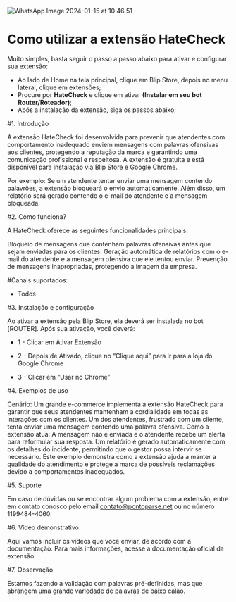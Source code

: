 ![WhatsApp Image 2024-01-15 at 10 46 51](https://github.com/Wilkor/doc-plugin-fura-fila/assets/34819624/acaf6e2b-c51c-435d-ae54-becbc8fe0b47)



# Como utilizar a extensão HateCheck

Muito simples, basta seguir o passo a passo abaixo para ativar e configurar sua extensão:

 - Ao lado de Home na tela principal, clique em Blip Store, depois no menu lateral, clique em extensões;
 - Procure por **HateCheck** e clique em ativar **(Instalar em seu bot Router/Roteador)**;
 - Após a instalação da extensão, siga os passos abaixo;

#1. Introdução 

A extensão HateCheck foi desenvolvida para prevenir que atendentes com comportamento inadequado enviem mensagens com palavras ofensivas aos clientes, protegendo a reputação da marca e garantindo uma comunicação profissional e respeitosa. A extensão é gratuita e está disponível para instalação via Blip Store e Google Chrome.

Por exemplo: Se um atendente tentar enviar uma mensagem contendo palavrões, a extensão bloqueará o envio automaticamente. Além disso, um relatório será gerado contendo o e-mail do atendente e a mensagem bloqueada.


#2. Como funciona?
 
 
A HateCheck oferece as seguintes funcionalidades principais:
       
Bloqueio de mensagens que contenham palavras ofensivas antes que sejam enviadas para os clientes.
Geração automática de relatórios com o e-mail do atendente e a mensagem ofensiva que ele tentou enviar.
Prevenção de mensagens inapropriadas, protegendo a imagem da empresa.

#Canais suportados:
- Todos

#3. Instalação e configuração

Ao ativar a extensão pela Blip Store, ela deverá ser instalada no bot [ROUTER]. Após sua ativação, você deverá:

- 1 - Clicar em Ativar Extensão

- 2 - Depois de Ativado, clique no “Clique aqui” para ir para a loja do Google Chrome


- 3 - Clicar em “Usar no Chrome”

#4. Exemplos de uso 

Cenário: Um grande e-commerce implementa a extensão HateCheck para garantir que seus atendentes mantenham a cordialidade em todas as interações com os clientes. Um dos atendentes, frustrado com um cliente, tenta enviar uma mensagem contendo uma palavra ofensiva.
Como a extensão atua: A mensagem não é enviada e o atendente recebe um alerta para reformular sua resposta. Um relatório é gerado automaticamente com os detalhes do incidente, permitindo que o gestor possa intervir se necessário.
Este exemplo demonstra como a extensão ajuda a manter a qualidade do atendimento e protege a marca de possíveis reclamações devido a comportamentos inadequados.

#5. Suporte 

Em caso de dúvidas ou se encontrar algum problema com a extensão, entre em contato conosco pelo email contato@pontoparse.net ou no número 1199484-4060. 

#6. Vídeo demonstrativo

Aqui vamos incluir os vídeos que você enviar, de acordo com a documentação. Para mais informações, acesse a documentação oficial da extensão

#7. Observação

Estamos fazendo a validação com palavras pré-definidas, mas que abrangem uma grande variedade de palavras de baixo calão.

